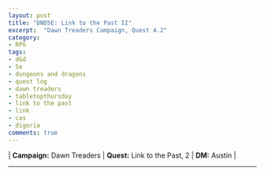 ```yaml
---
layout: post
title: "DND5E: Link to the Past II"
excerpt:  "Dawn Treaders Campaign, Quest 4.2"
category:
- RPG
tags:
- d&d
- 5e
- dungeons and dragons
- quest log
- dawn treaders
- tabletopthursday
- link to the past
- link
- cas
- digoria
comments: true
---
```


| **Campaign:**  Dawn Treaders | **Quest:** Link to the Past, 2 | **DM:** Austin |

---